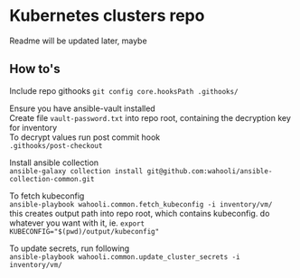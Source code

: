 # Kubernetes clusters repo
Readme will be updated later, maybe

## How to's
Include repo githooks
`git config core.hooksPath .githooks/`

Ensure you have ansible-vault installed  
Create file `vault-password.txt` into repo root, containing the decryption key for inventory  
To decrypt values run post commit hook  
`.githooks/post-checkout`

Install ansible collection  
`ansible-galaxy collection install git@github.com:wahooli/ansible-collection-common.git`

To fetch kubeconfig  
`ansible-playbook wahooli.common.fetch_kubeconfig -i inventory/vm/`  
this creates output path into repo root, which contains kubeconfig. do whatever you want with it, ie. `export KUBECONFIG="$(pwd)/output/kubeconfig"`

To update secrets, run following  
`ansible-playbook wahooli.common.update_cluster_secrets -i inventory/vm/`